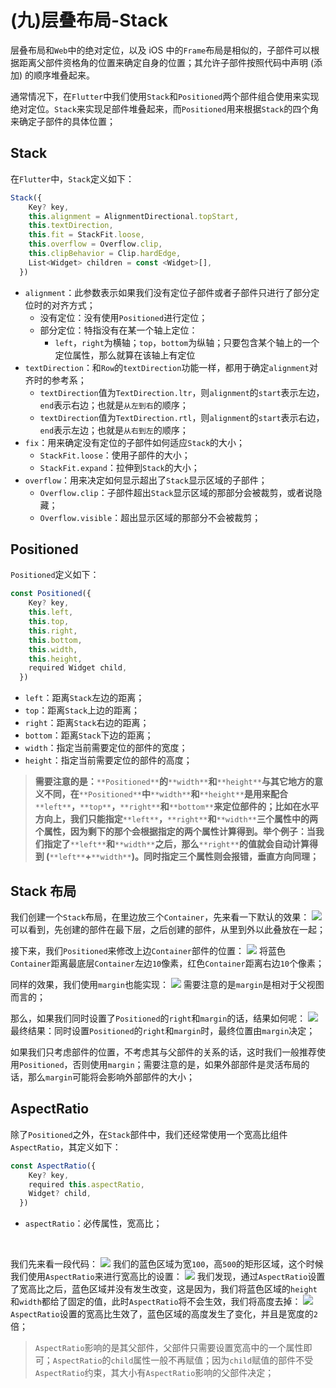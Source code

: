 # (九)层叠布局-Stack

层叠布局和`Web`中的绝对定位，以及 iOS 中的`Frame`布局是相似的，子部件可以根据距离父部件资格角的位置来确定自身的位置；其允许子部件按照代码中声明 (添加) 的顺序堆叠起来。

通常情况下，在`Flutter`中我们使用`Stack`和`Positioned`两个部件组合使用来实现绝对定位。`Stack`来实现足部件堆叠起来，而`Positioned`用来根据`Stack`的四个角来确定子部件的具体位置；

## Stack

在`Flutter`中，`Stack`定义如下：

```js
Stack({
    Key? key,
    this.alignment = AlignmentDirectional.topStart,
    this.textDirection,
    this.fit = StackFit.loose,
    this.overflow = Overflow.clip,
    this.clipBehavior = Clip.hardEdge,
    List<Widget> children = const <Widget>[],
  })
```

- `alignment`：此参数表示如果我们没有定位子部件或者子部件只进行了部分定位时的对齐方式；
  - 没有定位：没有使用`Positioned`进行定位；
  - 部分定位：特指没有在某一个轴上定位：
    - `left`，`right`为横轴；`top`，`bottom`为纵轴；只要包含某个轴上的一个定位属性，那么就算在该轴上有定位
- `textDirection`：和`Row`的`textDirection`功能一样，都用于确定`alignment`对齐时的参考系；
  - `textDirection`值为`TextDirection.ltr`，则`alignment`的`start`表示左边，`end`表示右边；也就是`从左到右`的顺序；
  - `textDirection`值为`TextDirection.rtl`，则`alignment`的`start`表示右边，`end`表示左边；也就是`从右到左`的顺序；
- `fix`：用来确定没有定位的子部件如何适应`Stack`的大小；
  - `StackFit.loose`：使用子部件的大小；
  - `StackFit.expand`：拉伸到`Stack`的大小；
- `overflow`：用来决定如何显示超出了`Stack`显示区域的子部件；
  - `Overflow.clip`：子部件超出`Stack`显示区域的那部分会被裁剪，或者说隐藏；
  - `Overflow.visible`：超出显示区域的那部分不会被裁剪；

## Positioned

`Positioned`定义如下：

```js
const Positioned({
    Key? key,
    this.left,
    this.top,
    this.right,
    this.bottom,
    this.width,
    this.height,
    required Widget child,
  })
```

- `left`：距离`Stack`左边的距离；
- `top`：距离`Stack`上边的距离；
- `right`：距离`Stack`右边的距离；
- `bottom`：距离`Stack`下边的距离；
- `width`：指定当前需要定位的部件的宽度；
- `height`：指定当前需要定位的部件的高度；

> **需要注意的是：**`**Positioned**`**的**`**width**`**和**`**height**`**与其它地方的意义不同，在**`**Positioned**`**中**`**width**`**和**`**height**`**是用来配合**`**left**`**，**`**top**`**，**`**right**`**和**`**bottom**`**来定位部件的；比如在水平方向上，我们只能指定**`**left**`**，**`**right**`**和**`**width**`**三个属性中的两个属性，因为剩下的那个会根据指定的两个属性计算得到。举个例子：当我们指定了**`**left**`**和**`**width**`**之后，那么**`**right**`**的值就会自动计算得到 (**`**left**`**+**`**width**`**)。同时指定三个属性则会报错，垂直方向同理；**

## Stack 布局

我们创建一个`Stack`布局，在里边放三个`Container`，先来看一下默认的效果： ![](./static/b4c5c45862bc4a29bdd5927601cadba1~tplv-k3u1fbpfcp-zoom-in-crop-mark-1512-0-0-0.png) 可以看到，先创建的部件在最下层，之后创建的部件，从里到外以此叠放在一起； ​

接下来，我们`Positioned`来修改上边`Container`部件的位置： ![](./static/8a282baff6b5406f9771e2c93a3421b4~tplv-k3u1fbpfcp-zoom-in-crop-mark-1512-0-0-0.png) 将蓝色`Container`距离最底层`Container`左边`10`像素，红色`Container`距离右边`10`个像素； ​

同样的效果，我们使用`margin`也能实现： ![](./static/e4d3dff10d524e2984b2ea2b4c66ba8f~tplv-k3u1fbpfcp-zoom-in-crop-mark-1512-0-0-0.png) 需要注意的是`margin`是相对于父视图而言的； ​

那么，如果我们同时设置了`Positioned`的`right`和`margin`的话，结果如何呢： ![](./static/c8b15a58a1514808a3584b7c94a5db28~tplv-k3u1fbpfcp-zoom-in-crop-mark-1512-0-0-0.png) 最终结果：同时设置`Positioned`的`right`和`margin`时，最终位置由`margin`决定； ​

如果我们只考虑部件的位置，不考虑其与父部件的关系的话，这时我们一般推荐使用`Positioned`，否则使用`margin`；需要注意的是，如果外部部件是灵活布局的话，那么`margin`可能将会影响外部部件的大小； ​

## AspectRatio

除了`Positioned`之外，在`Stack`部件中，我们还经常使用一个宽高比组件`AspectRatio`，其定义如下：

```js
const AspectRatio({
    Key? key,
    required this.aspectRatio,
    Widget? child,
  })
```

- `aspectRatio`：必传属性，宽高比；

​

我们先来看一段代码： ![](./static/3d1e9a105e12442a9956cf58f669cd83~tplv-k3u1fbpfcp-zoom-in-crop-mark-1512-0-0-0.png) 我们的蓝色区域为宽`100`，高`500`的矩形区域，这个时候我们使用`AspectRatio`来进行宽高比的设置： ![](./static/c081f094465a40f0a9da3d7970492a00~tplv-k3u1fbpfcp-zoom-in-crop-mark-1512-0-0-0.png) 我们发现，通过`AspectRatio`设置了宽高比之后，蓝色区域并没有发生改变，这是因为，我们将蓝色区域的`height`和`width`都给了固定的值，此时`AspectRatio`将不会生效，我们将高度去掉： ![](./static/ddd7df1d207544f1afca546a8f157a80~tplv-k3u1fbpfcp-zoom-in-crop-mark-1512-0-0-0.png) `AspectRatio`设置的宽高比生效了，蓝色区域的高度发生了变化，并且是宽度的`2`倍； ​

> `AspectRatio`影响的是其父部件，父部件只需要设置宽高中的一个属性即可；`AspectRatio`的`child`属性一般不再赋值；因为`child`赋值的部件不受`AspectRatio`约束，其大小有`AspectRatio`影响的父部件决定；
